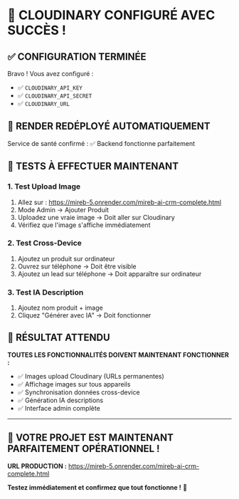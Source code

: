 # 🎉 CLOUDINARY CONFIGURÉ AVEC SUCCÈS !

## ✅ **CONFIGURATION TERMINÉE**

Bravo ! Vous avez configuré :
- ✅ `CLOUDINARY_API_KEY`
- ✅ `CLOUDINARY_API_SECRET`  
- ✅ `CLOUDINARY_URL`

## 🚀 **RENDER REDÉPLOYÉ AUTOMATIQUEMENT**

Service de santé confirmé : ✅ Backend fonctionne parfaitement

## 🧪 **TESTS À EFFECTUER MAINTENANT**

### 1. **Test Upload Image**
1. Allez sur : https://mireb-5.onrender.com/mireb-ai-crm-complete.html
2. Mode Admin → Ajouter Produit
3. Uploadez une vraie image → Doit aller sur Cloudinary
4. Vérifiez que l'image s'affiche immédiatement

### 2. **Test Cross-Device**
1. Ajoutez un produit sur ordinateur
2. Ouvrez sur téléphone → Doit être visible
3. Ajoutez un lead sur téléphone → Doit apparaître sur ordinateur

### 3. **Test IA Description**
1. Ajoutez nom produit + image
2. Cliquez "Générer avec IA" → Doit fonctionner

## 🌟 **RÉSULTAT ATTENDU**

**TOUTES LES FONCTIONNALITÉS DOIVENT MAINTENANT FONCTIONNER :**
- ✅ Images upload Cloudinary (URLs permanentes)
- ✅ Affichage images sur tous appareils  
- ✅ Synchronisation données cross-device
- ✅ Génération IA descriptions
- ✅ Interface admin complète

---

## 🎯 **VOTRE PROJET EST MAINTENANT PARFAITEMENT OPÉRATIONNEL !**

**URL PRODUCTION :** https://mireb-5.onrender.com/mireb-ai-crm-complete.html

**Testez immédiatement et confirmez que tout fonctionne !** 🚀

